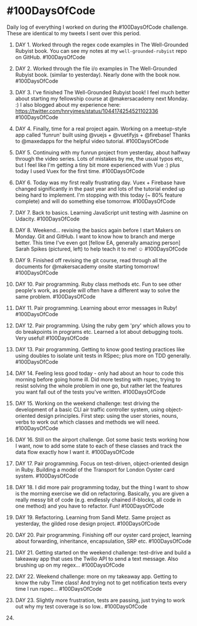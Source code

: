 # #100DaysOfCode
Daily log of everything I worked on during the #100DaysOfCode challenge. These are identical to my tweets I sent over this period.

1. DAY 1. Worked through the regex code examples in The Well-Grounded Rubyist book. You can see my notes at my `well-grounded-rubyist` repo on GitHub. #100DaysOfCode

1. DAY 2. Worked through the file i/o examples in The Well-Grounded Rubyist book. (similar to yesterday). Nearly done with the book now. #100DaysOfCode

1. DAY 3. I've finished The Well-Grounded Rubyist book! I feel much better about starting my fellowship course at @makersacademy next Monday. :) I also blogged about my experience here: https://twitter.com/hnryjmes/status/1044174254521102336 #100DaysOfCode

1. DAY 4. Finally, time for a real project again. Working on a meetup-style app called 'funrun' built using @vuejs + @vuetifyjs + @firebase! Thanks to @maxedapps for the helpful video tutorial. #100DaysOfCode

1. DAY 5. Continuing with my funrun project from yesterday, about halfway through the video series. Lots of mistakes by me, the usual typos etc, but I feel like I'm getting a tiny bit more experienced with Vue :) plus today I used Vuex for the first time. #100DaysOfCode

1. DAY 6. Today was my first really frustrating day. Vuex + Firebase have changed significantly in the past year and lots of the tutorial ended up being hard to implement. I'm stopping with this today (~ 80% feature complete) and will do something else tomorrow. #100DaysOfCode

1. DAY 7. Back to basics. Learning JavaScript unit testing with Jasmine on Udacity. #100DaysOfCode

1. DAY 8. Weekend... revising the basics again before I start Makers on Monday. Git and GitHub. I want to know how to branch and merge better. This time I've even got [fellow EA, generally amazing person] Sarah Spikes (pictured, left) to help teach it to me! ☺️ #100DaysOfCode

1. DAY 9. Finished off revising the git course, read through all the documents for @makersacademy onsite starting tomorrow! #100DaysOfCode

1. DAY 10. Pair programming. Ruby class methods etc. Fun to see other people's work, as people will often have a different way to solve the same problem. #100DaysOfCode

1. DAY 11. Pair programming. Learning about error messages in Ruby! #100DaysOfCode

1. DAY 12. Pair programming. Using the ruby gem 'pry' which allows you to do breakpoints in programs etc. Learned a lot about debugging tools. Very useful! #100DaysOfCode

1. DAY 13. Pair programming. Getting to know good testing practices like using doubles to isolate unit tests in RSpec; plus more on TDD generally. #100DaysOfCode

1. DAY 14. Feeling less good today - only had about an hour to code this morning before going home ill. Did more testing with rspec, trying to resist solving the whole problem in one go, but rather let the features you want fall out of the tests you've written. #100DaysOfCode

1. DAY 15. Working on the weekend challenge: test driving the development of a basic CLI air traffic controller system, using object-oriented design principles. First step: using the user stories, nouns, verbs to work out which classes and methods we will need. #100DaysOfCode

1. DAY 16. Still on the airport challenge. Got some basic tests working how I want, now to add some state to each of these classes and track the data flow exactly how I want it. #100DaysOfCode

1. DAY 17. Pair programming. Focus on test-driven, object-oriented design in Ruby. Building a model of the Transport for London Oyster card system. #100DaysOfCode

1. DAY 18. I did more pair programming today, but the thing I want to show is the morning exercise we did on refactoring. Basically, you are given a really messy bit of code (e.g. endlessly chained if-blocks, all code in one method) and you have to refactor. Fun! #100DaysOfCode

1. DAY 19. Refactoring. Learning from Sandi Metz. Same project as yesterday, the gilded rose design project. #100DaysOfCode

1. DAY 20. Pair programming. Finishing off our oyster card project, learning about forwarding, inheritance, encapsulation, SRP etc. #100DaysOfCode

1. DAY 21. Getting started on the weekend challenge: test-drive and build a takeaway app that uses the Twilio API to send a text message. Also brushing up on my regex... #100DaysOfCode

1. DAY 22. Weekend challenge: more on my takeaway app. Getting to know the ruby Time class! And trying not to get notification texts every time I run rspec... #100DaysOfCode

1. DAY 23. Slightly more frustration, tests are passing, just trying to work out why my test coverage is so low.. #100DaysOfCode

1. 
